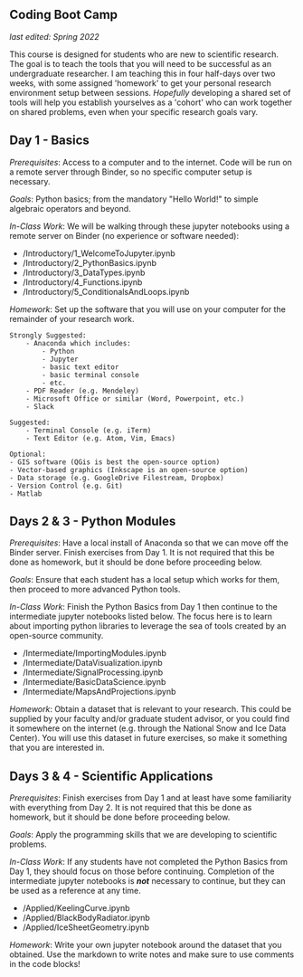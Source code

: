 Coding Boot Camp
---

*last edited: Spring 2022*

This course is designed for students who are new to scientific research. The goal is to teach the tools that you will need to be successful as an undergraduate researcher. I am teaching this in four half-days over two weeks, with some assigned 'homework' to get your personal research environment setup between sessions. *Hopefully* developing a shared set of tools will help you establish yourselves as a 'cohort' who can work together on shared problems, even when your specific research goals vary.

## Day 1 - Basics

*Prerequisites*: Access to a computer and to the internet. Code will be run on a remote server through Binder, so no specific computer setup is necessary.

*Goals*: Python basics; from the mandatory "Hello World!" to simple algebraic operators and beyond.

*In-Class Work*: We will be walking through these jupyter notebooks using a remote server on Binder (no experience or software needed):
- /Introductory/1_WelcomeToJupyter.ipynb
- /Introductory/2_PythonBasics.ipynb
- /Introductory/3_DataTypes.ipynb
- /Introductory/4_Functions.ipynb
- /Introductory/5_ConditionalsAndLoops.ipynb

*Homework*: Set up the software that you will use on your computer for the remainder of your research work. 


    Strongly Suggested:
        - Anaconda which includes:
            - Python
            - Jupyter
            - basic text editor
            - basic terminal console
            - etc.
        - PDF Reader (e.g. Mendeley)
        - Microsoft Office or similar (Word, Powerpoint, etc.)
        - Slack

    Suggested:
        - Terminal Console (e.g. iTerm)
        - Text Editor (e.g. Atom, Vim, Emacs)

    Optional:
    - GIS software (QGis is best the open-source option)
    - Vector-based graphics (Inkscape is an open-source option)
    - Data storage (e.g. GoogleDrive Filestream, Dropbox)
    - Version Control (e.g. Git)
    - Matlab

## Days 2 & 3 - Python Modules

*Prerequisites*: Have a local install of Anaconda so that we can move off the Binder server. Finish exercises from Day 1. It is not required that this be done as homework, but it should be done before proceeding below.

*Goals*: Ensure that each student has a local setup which works for them, then proceed to more advanced Python tools.

*In-Class Work*: Finish the Python Basics from Day 1 then continue to the intermediate jupyter notebooks listed below. The focus here is to learn about importing python libraries to leverage the sea of tools created by an open-source community.
- /Intermediate/ImportingModules.ipynb
- /Intermediate/DataVisualization.ipynb
- /Intermediate/SignalProcessing.ipynb
- /Intermediate/BasicDataScience.ipynb
- /Intermediate/MapsAndProjections.ipynb

*Homework*: Obtain a dataset that is relevant to your research. This could be supplied by your faculty and/or graduate student advisor, or you could find it somewhere on the internet (e.g. through the National Snow and Ice Data Center). You will use this dataset in future exercises, so make it something that you are interested in.

## Days 3 & 4 - Scientific Applications

*Prerequisites*: Finish exercises from Day 1 and at least have some familiarity with everything from Day 2. It is not required that this be done as homework, but it should be done before proceeding below.

*Goals*: Apply the programming skills that we are developing to scientific problems.

*In-Class Work*: If any students have not completed the Python Basics from Day 1, they should focus on those before continuing. Completion of the intermediate jupyter notebooks is ***not*** necessary to continue, but they can be used as a reference at any time.
- /Applied/KeelingCurve.ipynb
- /Applied/BlackBodyRadiator.ipynb
- /Applied/IceSheetGeometry.ipynb

*Homework*: Write your own jupyter notebook around the dataset that you obtained. Use the markdown to write notes and make sure to use comments in the code blocks!
